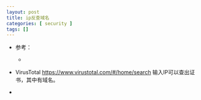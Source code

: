 ```yaml
---
layout: post
title: ip反查域名
categories: [ security ]
tags: []
---
```


* 参考：
  * []()

* VirusTotal
  <https://www.virustotal.com/#/home/search>
  输入IP可以查出证书，其中有域名。


* 






